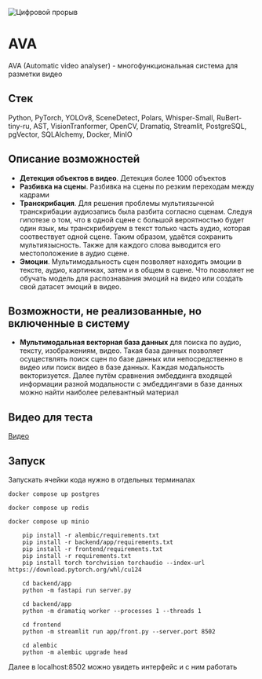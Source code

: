 ![Цифровой прорыв](https://drive.google.com/uc?id=1AkP94tbG0tFtfhNZNN8FjYguUF2lKlS-)

# AVA

AVA (Automatic video analyser) - многофункциональная система для разметки видео

## Стек

Python, PyTorch, YOLOv8, SceneDetect, Polars, Whisper-Small, RuBert-tiny-ru, AST, VisionTranformer, OpenCV, Dramatiq, Streamlit, PostgreSQL, pgVector, SQLAlchemy,  Docker, MinIO

## Описание возможностей

- **Детекция объектов в видео**. Детекция более 1000 объектов
- **Разбивка на сцены**. Разбивка на сцены по резким переходам между кадрами
- **Транскрибация**. Для решения проблемы мультиязычной транскрибации аудиозапись была разбита согласно
сценам. Следуя гипотезе о том, что в одной сцене с большой вероятностью будет один язык, 
мы транскрибируем в текст только часть аудио,
которая соотвествует одной сцене. Таким образом, удаётся сохранить мультиязысность.
Также для каждого слова выводится его местоположение в аудио сцене.
- **Эмоции**. Мультимодальность сцен позволяет находить эмоции в тексте, аудио, картинках, затем и в общем в сцене.
Что позволяет не обучать модель для распознавания эмоций на видео или создать свой датасет эмоций в видео.

## Возможности, не реализованные, но включенные в систему
- **Мультимодальная векторная база данных** для поиска по аудио, тексту, изображениям, видео.
Такая база данных позволяет осуществлять поиск сцен по базе данных или непосредственно в видео или поиск видео в базе данных.
Каждая модальность векторизуется. Далее путём сравнения эмбеддинга входящей информации
разной модальности с эмбеддингами в базе данных можно найти наиболее релевантный материал

## Видео для теста
[Видео](https://drive.google.com/file/d/1i_ZFyPIR_t8fJAr1f0ZYcdlL6jOMukyM/view?usp=sharing)

## Запуск

Запускать ячейки кода нужно в отдельных терминалах

```docker compose up postgres```

```docker compose up redis```

```docker compose up minio```

``` commandline
    pip install -r alembic/requirements.txt
    pip install -r backend/app/requirements.txt
    pip install -r frontend/requirements.txt
    pip install -r requirements.txt
    pip install torch torchvision torchaudio --index-url https://download.pytorch.org/whl/cu124
```

``` commandline
    cd backend/app
    python -m fastapi run server.py
```

``` commandline
    cd backend/app
    python -m dramatiq worker --processes 1 --threads 1
```
``` commandline
    cd frontend
    python -m streamlit run app/front.py --server.port 8502
```
``` commandline
    cd alembic
    python -m alembic upgrade head
```

Далее в localhost:8502 можно увидеть интерфейс и с ним работать